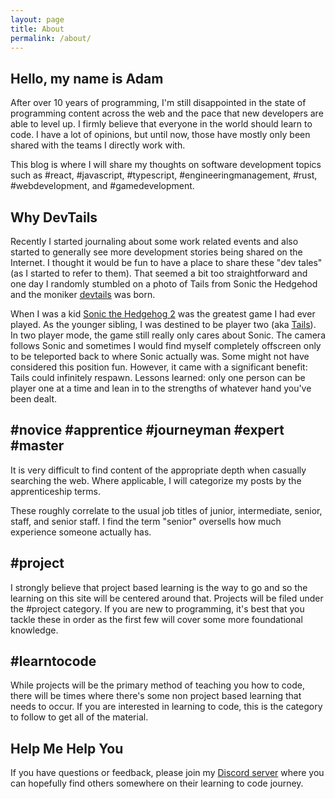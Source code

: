 ```yaml
---
layout: page
title: About
permalink: /about/
---
```


## Hello, my name is Adam

After over 10 years of programming, I'm still disappointed in the state of programming content across the web and the pace that new developers are able to level up. I firmly believe that everyone in the world should learn to code. I have a lot of opinions, but until now, those have mostly only been shared with the teams I directly work with. 

This blog is where I will share my thoughts on software development topics such as #react, #javascript, #typescript, #engineeringmanagement, #rust, #webdevelopment, and #gamedevelopment.

## Why DevTails

Recently I started journaling about some work related events and also started to generally see more development stories being shared on the Internet. I thought it would be fun to have a place to share these "dev tales" (as I started to refer to them).  That seemed a bit too straightforward and one day I randomly stumbled on a photo of Tails from Sonic the Hedgehod and the moniker [devtails](https://twitter.com/devtails) was born.

When I was a kid [Sonic the Hedgehog 2](https://en.wikipedia.org/wiki/Sonic_the_Hedgehog_2) was the greatest game I had ever played. As the younger sibling, I was destined to be player two (aka [Tails](https://en.wikipedia.org/wiki/Tails_(Sonic_the_Hedgehog))). In two player mode, the game still really only cares about Sonic. The camera follows Sonic and sometimes I would find myself completely offscreen only to be teleported back to where Sonic actually was.  Some might not have considered this position fun. However, it came with a significant benefit: Tails could infinitely respawn. Lessons learned: only one person can be player one at a time and lean in to the strengths of whatever hand you've been dealt.

## #novice #apprentice #journeyman #expert #master

It is very difficult to find content of the appropriate depth when casually searching the web. Where applicable, I will categorize my posts by the apprenticeship terms. 

These roughly correlate to the usual job titles of junior, intermediate, senior, staff, and senior staff.  I find the term "senior" oversells how much experience someone actually has. 

## #project

I strongly believe that project based learning is the way to go and so the learning on this site will be centered around that. Projects will be filed under the #project category. If you are new to programming, it's best that you tackle these in order as the first few will cover some more foundational knowledge.

## #learntocode

While projects will be the primary method of teaching you how to code, there will be times where there's some non project based learning that needs to occur.  If you are interested in learning to code, this is the category to follow to get all of the material.

## Help Me Help You

If you have questions or feedback, please join my [Discord server](https://discord.gg/H9r4yyc4r4) where you can hopefully find others somewhere on their learning to code journey.  